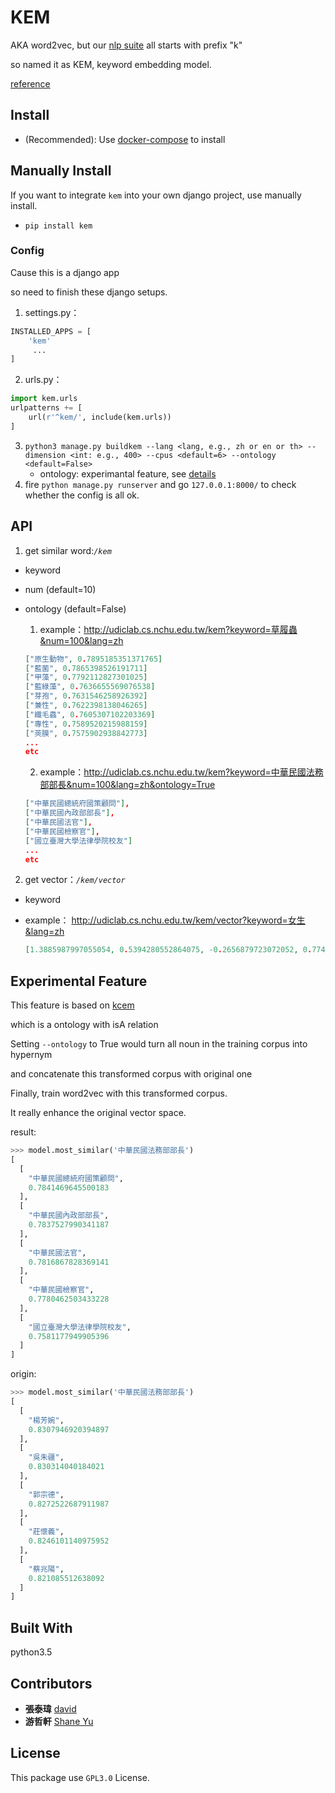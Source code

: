 # KEM

AKA word2vec, but our [nlp suite](https://github.com/udicatnchu/udic-nlp-api) all starts with prefix "k"

so named it as KEM, keyword embedding model.

[reference](http://zake7749.github.io/2016/08/28/word2vec-with-gensim/)

## Install

* (Recommended): Use [docker-compose](https://github.com/udicatnchu/udic-nlp-api) to install


## Manually Install

If you want to integrate `kem` into your own django project, use manually install.

* `pip install kem`

### Config
Cause this is a django app

so need to finish these django setups.

1. settings.py：

  ```python
  INSTALLED_APPS = [
      'kem'
       ...
  ]
  ```
2. urls.py：  

  ```python
  import kem.urls
  urlpatterns += [
      url(r'^kem/', include(kem.urls))
  ]
  ```
3. `python3 manage.py buildkem --lang <lang, e.g., zh or en or th> --dimension <int: e.g., 400> --cpus <default=6> --ontology <default=False>`
    * ontology: experimantal feature, see [details](https://github.com/UDICatNCHU/kem#experimental-feature)
4. fire `python manage.py runserver` and go `127.0.0.1:8000/` to check whether the config is all ok.

## API
1. get similar word:_`/kem`_
  - keyword
  - num (default=10)
  - ontology (default=False)
    1. example：<http://udiclab.cs.nchu.edu.tw/kem?keyword=草履蟲&num=100&lang=zh>

    ```json
    ["原生動物", 0.7895185351371765]
    ["藍菌", 0.7865398526191711]
    ["甲藻", 0.7792112827301025]
    ["藍綠藻", 0.7636655569076538]
    ["芽孢", 0.7631546258926392]
    ["兼性", 0.7622398138046265]
    ["纖毛蟲", 0.7605307102203369]
    ["專性", 0.7589520215988159]
    ["莢膜", 0.7575902938842773]
    ...
    etc
    ```
    2. example：<http://udiclab.cs.nchu.edu.tw/kem?keyword=中華民國法務部部長&num=100&lang=zh&ontology=True>

    ```json
    ["中華民國總統府國策顧問"],
    ["中華民國內政部部長"],
    ["中華民國法官"],
    ["中華民國檢察官"],
    ["國立臺灣大學法律學院校友"]
    ...
    etc
    ```

2. get vector：_`/kem/vector`_

  - keyword
  - example： <http://udiclab.cs.nchu.edu.tw/kem/vector?keyword=女生&lang=zh>

    ```json
    [1.3885987997055054, 0.5394280552864075, -0.2656879723072052, 0.7741730809211731, 0.591987133026123 ...]
    ```

## Experimental Feature

This feature is based on [kcem](https://github.com/UDICatNCHU/kcem)

which is a ontology with isA relation

Setting `--ontology` to True would turn all noun in the training corpus into hypernym

and concatenate this transformed corpus with original one

Finally, train word2vec with this transformed corpus.

It really enhance the original vector space.

result:

```python
>>> model.most_similar('中華民國法務部部長')
[
  [
    "中華民國總統府國策顧問",
    0.7841469645500183
  ],
  [
    "中華民國內政部部長",
    0.7837527990341187
  ],
  [
    "中華民國法官",
    0.7816867828369141
  ],
  [
    "中華民國檢察官",
    0.7780462503433228
  ],
  [
    "國立臺灣大學法律學院校友",
    0.7581177949905396
  ]
]
```

origin:
```python
>>> model.most_similar('中華民國法務部部長')
[
  [
    "楊芳婉",
    0.8307946920394897
  ],
  [
    "吳朱疆",
    0.830314040184021
  ],
  [
    "郭宗德",
    0.8272522687911987
  ],
  [
    "莊懷義",
    0.8246101140975952
  ],
  [
    "蔡兆陽",
    0.821085512638092
  ]
]
```

## Built With

python3.5

## Contributors
* __張泰瑋__ [david](https://github.com/david30907d)
* __游哲軒__ [Shane Yu](https://github.com/theshaneyu)

## License

This package use `GPL3.0` License.
